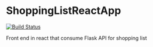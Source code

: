 # ShoppingListReactApp
[![Build Status](https://travis-ci.org/parseendavid/shopping-list-react-app.svg?branch=ch-testing)](https://travis-ci.org/parseendavid/shopping-list-react-app)

Front end in react that consume Flask API for shopping list 
